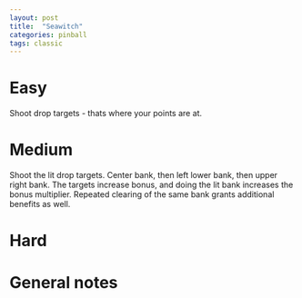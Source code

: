 ```yaml
---
layout: post
title:  "Seawitch"
categories: pinball
tags: classic
---
```


# Easy
Shoot drop targets - thats where your points are at.

# Medium
Shoot the lit drop targets. Center bank, then left lower bank, then upper right bank. The targets increase bonus, and doing the lit bank increases the bonus multiplier. Repeated clearing of the same bank grants additional benefits as well.

# Hard
# General notes


